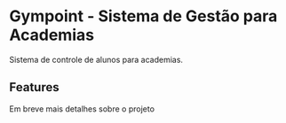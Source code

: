 # Gympoint - Sistema de Gestão para Academias

Sistema de controle de alunos para academias.

## Features
Em breve mais detalhes sobre o projeto
